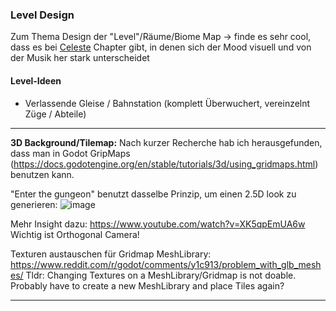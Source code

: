 ### Level Design

Zum Thema Design der "Level"/Räume/Biome Map
-> finde es sehr cool, dass es bei [Celeste](https://www.youtube.com/watch?v=cX9NJPwseIQ&ab_channel=EncryptedDuck) Chapter gibt, in denen sich der Mood visuell und von der Musik her stark unterscheidet

#### Level-Ideen
- Verlassende Gleise / Bahnstation (komplett Überwuchert, vereinzelnt Züge / Abteile)

***

**3D Background/Tilemap:**
Nach kurzer Recherche hab ich herausgefunden, dass man in Godot GripMaps (https://docs.godotengine.org/en/stable/tutorials/3d/using_gridmaps.html) benutzen kann.

"Enter the gungeon" benutzt dasselbe Prinzip, um einen 2.5D look zu generieren:
![image](https://github.com/Androx765/Game_dev/assets/63010306/33124ea4-2cce-4d91-833d-44f0599fc977)

Mehr Insight dazu:
https://www.youtube.com/watch?v=XK5qpEmUA6w
Wichtig ist Orthogonal Camera!

Texturen austauschen für Gridmap MeshLibrary:
https://www.reddit.com/r/godot/comments/y1c913/problem_with_glb_meshes/
Tldr: Changing Textures on a MeshLibrary/Gridmap is not doable. Probably have to create a new MeshLibrary and place Tiles again?

***
